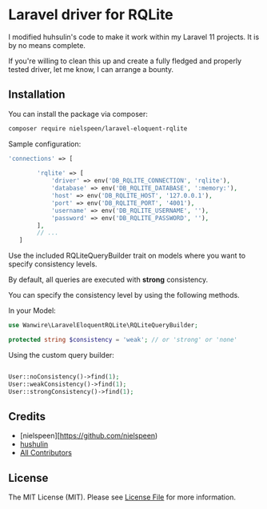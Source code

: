 # Laravel driver for RQLite

I modified huhsulin's code to make it work within my Laravel 11 projects. It is by no means complete. 

If you're willing to clean this up and create a fully fledged and properly tested driver, let me know, I can arrange a bounty.

## Installation

You can install the package via composer:

```bash
composer require nielspeen/laravel-eloquent-rqlite
```

Sample configuration:

```php 
'connections' => [
        
        'rqlite' => [
            'driver' => env('DB_RQLITE_CONNECTION', 'rqlite'),
            'database' => env('DB_RQLITE_DATABASE', ':memory:'),
            'host' => env('DB_RQLITE_HOST', '127.0.0.1'),
            'port' => env('DB_RQLITE_PORT', '4001'),
            'username' => env('DB_RQLITE_USERNAME', ''),
            'password' => env('DB_RQLITE_PASSWORD', ''),
        ],
        // ...
   ]
```

Use the included RQLiteQueryBuilder trait on models where you want to specify consistency levels.

By default, all queries are executed with **strong** consistency.

You can specify the consistency level by using the following methods.

In your Model:

```php
use Wanwire\LaravelEloquentRQLite\RQLiteQueryBuilder;

protected string $consistency = 'weak'; // or 'strong' or 'none'
```

Using the custom query builder:

```php

User::noConsistency()->find(1);
User::weakConsistency()->find(1);
User::strongConsistency()->find(1);
```

## Credits

- [nielspeen][https://github.com/nielspeen)
- [hushulin](https://github.com/hushulin)
- [All Contributors](../../contributors)

## License

The MIT License (MIT). Please see [License File](LICENSE.md) for more information.
